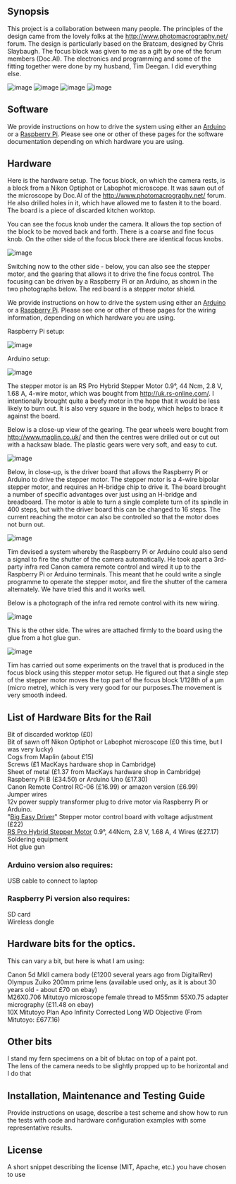 
## Synopsis

This project is a collaboration between many people. The principles of the design came from the lovely folks at the http://www.photomacrography.net/ forum. The design is particularly based on the Bratcam, designed by Chris Slaybaugh. The focus block was given to me as a gift by one of the forum members (Doc.Al). The electronics and programming and some of the fitting together were done by my husband, Tim Deegan. I did everything else.

<img src="images/banner.jpg" alt="image"/>

<img src="images/Jennifer-Deegan.jpg" alt="image"/>
<img src="images/Tim Deegan.jpg" alt="image"/>
<img src="images/Richard Mortier.jpg" alt="image"/>



## Software

We provide instructions on how to drive the system using either an <a href="https://github.com/BioMakers/23_Focus-stacking-system-for-gametophyte-ferns/blob/master/ArduinoMethod.md">Arduino</a> or a <a href="https://github.com/BioMakers/23_Focus-stacking-system-for-gametophyte-ferns/blob/master/RaspberryPiMethod.md">Raspberry Pi</a>. Please see one or other of these pages for the software documentation depending on which hardware you are using. 


## Hardware

Here is the hardware setup. The focus block, on which the camera rests, is a block from a Nikon Optiphot or Labophot microscope. It was sawn out of the microscope by Doc.Al of the http://www.photomacrography.net/ forum. He also drilled holes in it, which have allowed me to fasten it to the board. The board is a piece of discarded kitchen worktop.

You can see the focus knob under the camera. It allows the top section of the block to be moved back and forth. There is a coarse and fine focus knob. On the other side of the focus block there are identical focus knobs. 

<img src="images/IMG_5249.JPG" alt="image"/>

Switching now to the other side - below, you can also see the stepper motor, and the gearing that allows it to drive the fine focus control. The focusing can be driven by a Raspberry Pi or an Arduino, as shown in the two photographs below. The red board is a stepper motor shield. 

We provide instructions on how to drive the system using either an <a href="https://github.com/BioMakers/23_Focus-stacking-system-for-gametophyte-ferns/blob/master/ArduinoMethod.md">Arduino</a> or a <a href="https://github.com/BioMakers/23_Focus-stacking-system-for-gametophyte-ferns/blob/master/RaspberryPiMethod.md">Raspberry Pi</a>. Please see one or other of these pages for the wiring information, depending on which hardware you are using. 

Raspberry Pi setup:

<img src="images/IMG_5239.JPG" alt="image"/>

Arduino setup:

<img src="images/IMG_5946.JPG" alt="image"/>

The stepper motor is an RS Pro Hybrid Stepper Motor 0.9°, 44 Ncm, 2.8 V, 1.68 A, 4-wire motor, which was bought from http://uk.rs-online.com/. I intentionally brought quite a beefy motor in the hope that it would be less likely to burn out. It is also very square in the body, which helps to brace it against the board. 

Below is a close-up view of the gearing. The gear wheels were bought from http://www.maplin.co.uk/ and then the centres were drilled out or cut out with a hacksaw blade. The plastic gears were very soft, and easy to cut. 

<img src="images/IMG_5238.JPG" alt="image"/>

Below, in close-up, is the driver board that allows the Raspberry Pi or Arduino to drive the stepper motor. The stepper motor is a 4-wire bipolar stepper motor, and requires an H-bridge chip to drive it. The board brought a number of specific advantages over just using an H-bridge and breadboard. The motor is able to turn a single complete turn of its spindle in 400 steps, but with the driver board this can be changed to 16 steps. The current reaching the motor can also be controlled so that the motor does not burn out. 


<img src="images/IMG_5240.JPG" alt="image"/>




Tim devised a system whereby the Raspberry Pi or Arduino could also send a signal to fire the shutter of the camera automatically. He took apart a 3rd-party infra red Canon camera remote control and wired it up to the Raspberry Pi or Arduino terminals. This meant that he could write a single programme to operate the stepper motor, and fire the shutter of the camera alternately. We have tried this and it works well. 

Below is a photograph of the infra red remote control with its new wiring. 

<img src="images/_MG_5899.JPG" alt="image"/>

This is the other side. The wires are attached firmly to the board using the glue from a hot glue gun. 

<img src="images/_MG_5900.JPG" alt="image"/>


Tim has carried out some experiments on the travel that is produced in the focus block using this stepper motor setup. He figured out that a single step of the stepper motor moves the top part of the focus block 1/128th of a μm (micro metre), which is very very good for our purposes.The movement is very smooth indeed. 


## List of Hardware Bits for the Rail

Bit of discarded worktop (£0)<br>
Bit of sawn off Nikon Optiphot or Labophot microscope (£0 this time, but I was very lucky)<br>
Cogs from Maplin (about £15)<br>
Screws (£1 MacKays hardware shop in Cambridge)<br>
Sheet of metal (£1.37 from MacKays hardware shop in Cambridge)<br>
Raspberry Pi B (£34.50) or Arduino Uno (£17.30)<br>
Canon Remote Control RC-06 (£16.99) or amazon version (£6.99)<br>
Jumper wires<br>
12v power supply transformer plug to drive motor via Raspberry Pi or Arduino. <br>
"<a href="https://www.coolcomponents.co.uk/en/big-easy-driver.html?gclid=Cj0KCQjwlMXMBRC1ARIsAKKGuwi1l4njTmxLjw_-HU0Y6a0uq0VRKntCE-Y4QuHq51zZWsJd3BriBewaAuWZEALw_wcB">Big Easy Driver</a>" Stepper motor control board with voltage adjustment (£22)<br>
<a href="http://uk.rs-online.com/web/p/stepper-motors/5350401/">RS Pro Hybrid Stepper Motor</a> 0.9°, 44Ncm, 2.8 V, 1.68 A, 4 Wires (£27.17)<br>
Soldering equipment<br>
Hot glue gun

### Arduino version also requires:

USB cable to connect to laptop

### Raspberry Pi version also requires:

SD card<br>
Wireless dongle 

## Hardware bits for the optics. 

This can vary a bit, but here is what I am using:

Canon 5d MkII camera body (£1200 several years ago from DigitalRev)<br>
Olympus Zuiko 200mm prime lens (available used only, as it is about 30 years old - about £70 on ebay)<br>
M26X0.706 Mitutoyo microscope female thread to M55mm 55X0.75 adapter micrography (£11.48 on ebay)<br>
10X Mitutoyo Plan Apo Infinity Corrected Long WD Objective (From Mitutoyo: £677.16)

## Other bits

I stand my fern specimens on a bit of blutac on top of a paint pot. <br>
The lens of the camera needs to be slightly propped up to be horizontal and I do that



## Installation, Maintenance and Testing Guide

Provide instructions on usage, describe a test scheme and show how to run the tests with code and hardware configuration examples with some representative results.

## License

A short snippet describing the license (MIT, Apache, etc.) you have chosen to use
